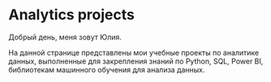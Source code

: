 # Analytics projects
Добрый день, меня зовут Юлия.

На данной странице представлены мои учебные проекты по аналитике данных, выполненные для закрепления знаний по Python, SQL, Power BI, библиотекам машинного обучения для анализа данных.

